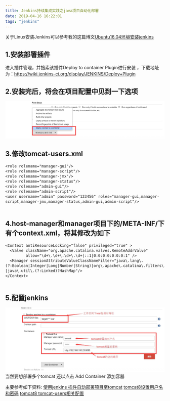 ```yaml
---
title: Jenkins持续集成实践之java项目自动化部署
date: 2019-04-16 16:22:01
tags: "jenkins"
---
```


关于Linux安装Jenkins可以参考我的这篇博文[Ubuntu16.04环境安装jenkins](https://www.cnblogs.com/youcong/p/8710025.html)
<!--more-->
## 1.安装部署插件
进入插件管理，并搜索该插件Deploy to container Plugin进行安装 ，下载地址为：https://wiki.jenkins-ci.org/display/JENKINS/Deploy+Plugin 



## 2.安装完后，将会在项目配置中见到一下选项
![](Jenkins持续集成实践之java项目自动化部署/01.png)

## 3.修改tomcat-users.xml
```
<role rolename="manager-gui"/>
<role rolename="manager-script"/>
<role rolename="manager-jmx"/>
<role rolename="manager-status"/>
<role rolename="admin-gui"/>
<role rolename="admin-script"/>
<user username="admin" password="123456" roles="manager-gui,manager-script,manager-jmx,manager-status,admin-gui,admin-script"/>


```


## 4.host-manager和manager项目下的/META-INF/下有个context.xml，将其修改为如下
```
<Context antiResourceLocking="false" privileged="true" >
  <Valve className="org.apache.catalina.valves.RemoteAddrValve"
         allow="\d+\.\d+\.\d+\.\d+|::1|0:0:0:0:0:0:0:1" />
  <Manager sessionAttributeValueClassNameFilter="java\.lang\.(?:Boolean|Integer|Long|Number|String)|org\.apache\.catalina\.filters\.CsrfPreventionFilter\$LruCache(?:\$1)?|java\.util\.(?:Linked)?HashMap"/>
</Context>


```
## 5.配置jenkins
![](Jenkins持续集成实践之java项目自动化部署/02.png)
当然要想部署多个tomcat 还以点击 Add Container 添加容器


主要参考如下资料:
[使用jenkins 插件自动部署项目至tomcat](http://www.cnblogs.com/llining/p/4943291.html)
[tomcat8设置用户名和密码](https://xhnszdm.iteye.com/blog/2309327)
[tomcat8 tomcat-users相关配置](https://blog.csdn.net/fly_leopard/article/details/79654254)